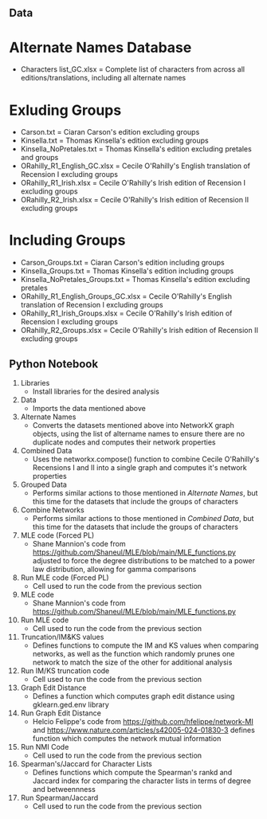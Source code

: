 ## Data ##
# Alternate Names Database #
  - Characters list_GC.xlsx = Complete list of characters from across all editions/translations, including all alternate names
# Exluding Groups #
  - Carson.txt = Ciaran Carson's edition excluding groups
  - Kinsella.txt = Thomas Kinsella's edition excluding groups
  - Kinsella_NoPretales.txt = Thomas Kinsella's edition excluding pretales and groups
  - ORahilly_R1_English_GC.xlsx = Cecile O'Rahilly's English translation of Recension I excluding groups
  - ORahilly_R1_Irish.xlsx = Cecile O'Rahilly's Irish edition of Recension I excluding groups
  - ORahilly_R2_Irish.xlsx = Cecile O'Rahilly's Irish edition of Recension II excluding groups
# Including Groups # 
  - Carson_Groups.txt = Ciaran Carson's edition including groups
  - Kinsella_Groups.txt = Thomas Kinsella's edition including groups
  - Kinsella_NoPretales_Groups.txt = Thomas Kinsella's edition excluding pretales
  - ORahilly_R1_English_Groups_GC.xlsx = Cecile O'Rahilly's English translation of Recension I excluding groups
  - ORahilly_R1_Irish_Groups.xlsx = Cecile O'Rahilly's Irish edition of Recension I excluding groups
  - ORahilly_R2_Groups.xlsx = Cecile O'Rahilly's Irish edition of Recension II excluding groups

## Python Notebook ##
1. Libraries
    - Install libraries for the desired analysis
3. Data
    - Imports the data mentioned above
3. Alternate Names 
    - Converts the datasets mentioned above into NetworkX graph objects, using the list of altername names to ensure there are no duplicate nodes and computes their network properties
4. Combined Data 
    - Uses the networkx.compose() function to combine Cecile O'Rahilly's Recensions I and II into a single graph and computes it's network properties
5. Grouped Data  
    - Performs similar actions to those mentioned in _Alternate Names_, but this time for the datasets that include the groups of characters
6. Combine Networks 
    - Performs similar actions to those mentioned in  _Combined Data_,  but this time for the datasets that include the groups of characters
7. MLE code (Forced PL)
    - Shane Mannion's code from https://github.com/Shaneul/MLE/blob/main/MLE_functions.py adjusted to force the degree distributions to be matched to a power law distribution, allowing for gamma comparisons
8. Run MLE code (Forced PL)
    - Cell used to run the code from the previous section
9. MLE code 
    - Shane Mannion's code from https://github.com/Shaneul/MLE/blob/main/MLE_functions.py
10. Run MLE code 
    - Cell used to run the code from the previous section
11. Truncation/IM&KS values 
    - Defines functions to compute the IM and KS values when comparing networks, as well as the function which randomly prunes one network to match the size of the other for additional analysis
12. Run IM/KS truncation code
    - Cell used to run the code from the previous section
13. Graph Edit Distance
    - Defines a function which computes graph edit distance using gklearn.ged.env library
14. Run Graph Edit Distance
    - Helcio Felippe's code from https://github.com/hfelippe/network-MI and https://www.nature.com/articles/s42005-024-01830-3 defines function which computes the network mutual information
15. Run NMI Code
    - Cell used to run the code from the previous section
16. Spearman's/Jaccard for Character Lists
    - Defines functions which compute the Spearman's rankd and Jaccard index for comparing the character lists in terms of degree and betweennness
17. Run Spearman/Jaccard
    - Cell used to run the code from the previous section
